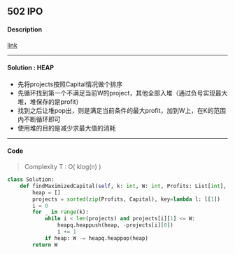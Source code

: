## 502 IPO

#### Description

[link](https://leetcode.com/problems/ipo/)

---

#### Solution : HEAP

- 先将projects按照Capital情况做个排序
- 先循环找到第一个不满足当前W的project，其他全部入堆（通过负号实现最大堆，堆保存的是profit）
- 找到之后让堆pop出，则是满足当前条件的最大profit，加到W上，在K的范围内不断循环即可
- 使用堆的目的是减少求最大值的消耗

---

#### Code

> Complexity  T : O( klog(n) )

```python
class Solution:
    def findMaximizedCapital(self, k: int, W: int, Profits: List[int], Capital: List[int]) -> int:
        heap = []
        projects = sorted(zip(Profits, Capital), key=lambda l: l[1])
        i = 0
        for _ in range(k):
            while i < len(projects) and projects[i][1] <= W:
                heapq.heappush(heap, -projects[i][0])
                i += 1
            if heap: W -= heapq.heappop(heap)
        return W
```
